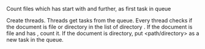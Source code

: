 Count files which has <substring> start with <path> and further, <path> as first task in queue

Create <n> threads.
Threads get tasks from the queue.
Every thread checks if the document is file or directory in the list of directory <path>.
If the document is file and has <substring>, count it.
If the document is directory, put <path/directory> as a new task in the queue.
